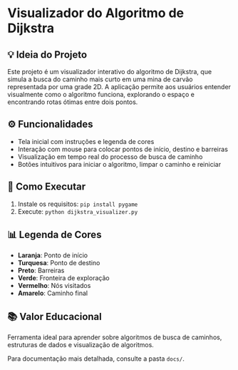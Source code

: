 # Visualizador do Algoritmo de Dijkstra

## 💡 Ideia do Projeto

Este projeto é um visualizador interativo do algoritmo de Dijkstra, que simula a busca do caminho mais curto em uma mina de carvão representada por uma grade 2D. A aplicação permite aos usuários entender visualmente como o algoritmo funciona, explorando o espaço e encontrando rotas ótimas entre dois pontos.

## ⚙️ Funcionalidades

- Tela inicial com instruções e legenda de cores
- Interação com mouse para colocar pontos de início, destino e barreiras
- Visualização em tempo real do processo de busca de caminho
- Botões intuitivos para iniciar o algoritmo, limpar o caminho e reiniciar

## 🚀 Como Executar

1. Instale os requisitos: `pip install pygame`
2. Execute: `python dijkstra_visualizer.py`

## 📊 Legenda de Cores

- **Laranja**: Ponto de início
- **Turquesa**: Ponto de destino
- **Preto**: Barreiras
- **Verde**: Fronteira de exploração
- **Vermelho**: Nós visitados
- **Amarelo**: Caminho final

## 📚 Valor Educacional

Ferramenta ideal para aprender sobre algoritmos de busca de caminhos, estruturas de dados e visualização de algoritmos.

Para documentação mais detalhada, consulte a pasta `docs/`.